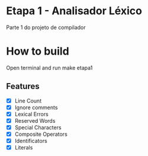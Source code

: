 # Etapa 1 - Analisador Léxico
Parte 1 do projeto de compilador

# How to build
 Open terminal and run make etapa1

## Features
- [x] Line Count
- [x] Ignore comments
- [x] Lexical Errors
- [x] Reserved Words
- [x] Special Characters
- [x] Composite Operators
- [x] Identificators
- [x] Literals